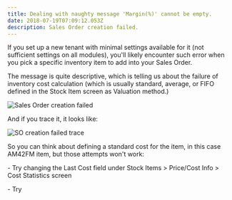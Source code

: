 ```yaml
---
title: Dealing with naughty message 'Margin(%)' cannot be empty.
date: 2018-07-19T07:09:12.053Z
description: Sales Order creation failed.
---
```

If you set up a new tenant with minimal settings available for it (not sufficient settings on all modules), you'll likely encounter such error when you pick a specific inventory item to add into your Sales Order.

The message is quite descriptive, which is telling us about the failure of inventory cost calculation (which is usually standard, average, or FIFO defined in the Stock Item screen as Valuation method.)

![Sales Order creation failed](/img/socreationfailed.jpg)

And if you trace it, it looks like:

![SO creation failed trace](/img/socreationfailed_trace.jpg)

So you can think about defining a standard cost for the item, in this case AM42FM item, but those attempts won't work:

\- Try changing the Last Cost field under Stock Items > Price/Cost Info > Cost Statistics screen

\- Try
